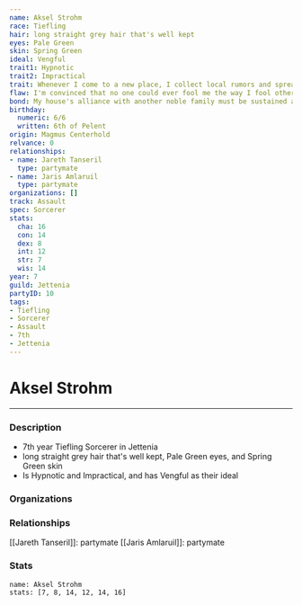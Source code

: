 ```yaml
---
name: Aksel Strohm
race: Tiefling
hair: long straight grey hair that's well kept
eyes: Pale Green
skin: Spring Green
ideal: Vengful
trait1: Hypnotic
trait2: Impractical
trait: Whenever I come to a new place, I collect local rumors and spread gossip.
flaw: I'm convinced that no one could ever fool me the way I fool others.
bond: My house's alliance with another noble family must be sustained at all costs.
birthday:
  numeric: 6/6
  written: 6th of Pelent
origin: Magmus Centerhold
relvance: 0
relationships:
- name: Jareth Tanseril
  type: partymate
- name: Jaris Amlaruil
  type: partymate
organizations: []
track: Assault
spec: Sorcerer
stats:
  cha: 16
  con: 14
  dex: 8
  int: 12
  str: 7
  wis: 14
year: 7
guild: Jettenia
partyID: 10
tags:
- Tiefling
- Sorcerer
- Assault
- 7th
- Jettenia
---
```

# Aksel Strohm
---
### Description
- 7th year Tiefling Sorcerer in Jettenia
- long straight grey hair that's well kept, Pale Green eyes, and Spring Green skin
- Is Hypnotic and Impractical, and has Vengful as their ideal

### Organizations
### Relationships
[[Jareth Tanseril]]: partymate
[[Jaris Amlaruil]]: partymate
### Stats
```statblock
name: Aksel Strohm
stats: [7, 8, 14, 12, 14, 16]
```